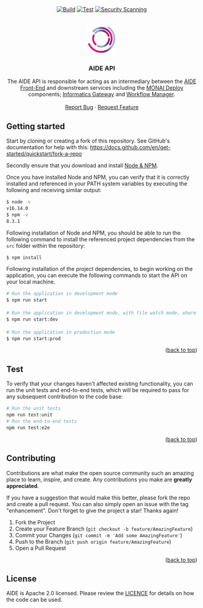 <!--
  ~ Copyright 2022 Crown Copyright
  ~
  ~ Licensed under the Apache License, Version 2.0 (the "License");
  ~ you may not use this file except in compliance with the License.
  ~ You may obtain a copy of the License at
  ~
  ~ http://www.apache.org/licenses/LICENSE-2.0
  ~
  ~ Unless required by applicable law or agreed to in writing, software
  ~ distributed under the License is distributed on an "AS IS" BASIS,
  ~ WITHOUT WARRANTIES OR CONDITIONS OF ANY KIND, either express or implied.
  ~ See the License for the specific language governing permissions and
  ~ limitations under the License.
-->

<a name="readme-top"></a>

<div align="center">

[![Build](https://github.com/AI4VBH/AIDE-api/actions/workflows/build.yml/badge.svg)](https://github.com/AI4VBH/AIDE-api/actions/workflows/build.yml)
[![Test](https://github.com/AI4VBH/AIDE-api/actions/workflows/test.yml/badge.svg)](https://github.com/AI4VBH/AIDE-api/actions/workflows/test.yml)
[![Security Scanning](https://github.com/AI4VBH/AIDE-api/actions/workflows/security.yml/badge.svg)](https://github.com/AI4VBH/AIDE-api/actions/workflows/security.yml)

</div>

<br />
<div align="center">
  <a href="https://github.com/github_username/repo_name">
    <img src="aide-logo.png" alt="Logo" width="80" height="80">
  </a>

<h3 align="center">AIDE API</h3>

  <p align="center">
    The AIDE API is responsible for acting as an intermediary between the <a href="https://github.com/AI4VBH/AIDE-front-end" target="_blank">AIDE Front-End</a> and downstream services including the <a href="https://monai.io/deploy.html" target="_blank">MONAI Deploy</a> components; <a href="https://github.com/Project-MONAI/monai-deploy-informatics-gateway" target="_blank">Informatics Gateway</a> and <a href="https://github.com/Project-MONAI/monai-deploy-workflow-manager" target="_blank">Workflow Manager</a>.
    <br />
    <br />
    <a href="https://github.com/AI4VBH/AIDE-api/issues">Report Bug</a>
    ·
    <a href="https://github.com/AI4VBH/AIDE-api/issues">Request Feature</a>
  </p>
</div>

<!-- INSTALLATION -->
## Getting started

Start by cloning or creating a fork of this repository. See GitHub's documentation for help with this: https://docs.github.com/en/get-started/quickstart/fork-a-repo

Secondly ensure that you download and install [Node & NPM](https://docs.npmjs.com/downloading-and-installing-node-js-and-npm).

Once you have installed Node and NPM, you can verify that it is correctly installed and referenced in your PATH system variables by executing the following and receiving similar output:

```bash
$ node -v
v16.14.0
$ npm -v
8.3.1
```

Following installation of Node and NPM, you should be able to run the following command to install the referenced project dependencies from the `src` folder within the repository:

```bash
$ npm install
```

Following installation of the project dependencies, to begin working on the application, you can execute the following commands to start the API on your local machine.

```bash
# Run the application in development mode
$ npm run start

# Run the application in development mode, with file watch mode, where changes will cause the application to reload whilst running.
$ npm run start:dev

# Run the application in production mode
$ npm run start:prod
```

<div align="right">(<a href="#readme-top">back to top</a>)</div>

<!-- TEST -->
## Test

To verify that your changes haven't affected existing functionality, you can run the unit tests and end-to-end tests, which will be required to pass for any subsequent contribution to the code base:

```bash
# Run the unit tests
npm run test:unit
# Run the end-to-end tests
npm run test:e2e
```

<div align="right">(<a href="#readme-top">back to top</a>)</div>

<!-- CONTRIBUTING -->
## Contributing

Contributions are what make the open source community such an amazing place to learn, inspire, and create. Any contributions you make are **greatly appreciated**.

If you have a suggestion that would make this better, please fork the repo and create a pull request. You can also simply open an issue with the tag "enhancement".
Don't forget to give the project a star! Thanks again!

1. Fork the Project
2. Create your Feature Branch (`git checkout -b feature/AmazingFeature`)
3. Commit your Changes (`git commit -m 'Add some AmazingFeature'`)
4. Push to the Branch (`git push origin feature/AmazingFeature`)
5. Open a Pull Request

<div align="right">(<a href="#readme-top">back to top</a>)</div>

<!-- LICENSE -->
## License

AIDE is Apache 2.0 licensed. Please review the [LICENCE](LICENCE) for details on how the code can be used.